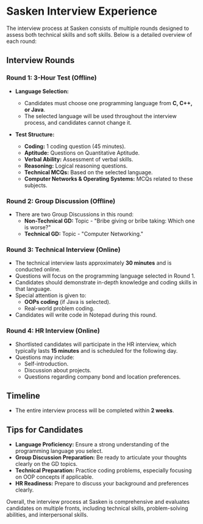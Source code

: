 # Sasken Interview Experience

The interview process at Sasken consists of multiple rounds designed to assess both technical skills and soft skills. Below is a detailed overview of each round:

## Interview Rounds

### Round 1: 3-Hour Test (Offline)
- **Language Selection:** 
  - Candidates must choose one programming language from **C, C++, or Java**. 
  - The selected language will be used throughout the interview process, and candidates cannot change it.
  
- **Test Structure:**
  - **Coding:** 1 coding question (45 minutes).
  - **Aptitude:** Questions on Quantitative Aptitude.
  - **Verbal Ability:** Assessment of verbal skills.
  - **Reasoning:** Logical reasoning questions.
  - **Technical MCQs:** Based on the selected language.
  - **Computer Networks & Operating Systems:** MCQs related to these subjects.

### Round 2: Group Discussion (Offline)
- There are two Group Discussions in this round:
  - **Non-Technical GD:** Topic - "Bribe giving or bribe taking: Which one is worse?"
  - **Technical GD:** Topic - "Computer Networking."

### Round 3: Technical Interview (Online)
- The technical interview lasts approximately **30 minutes** and is conducted online.
- Questions will focus on the programming language selected in Round 1.
- Candidates should demonstrate in-depth knowledge and coding skills in that language.
- Special attention is given to:
  - **OOPs coding** (if Java is selected).
  - Real-world problem coding.
- Candidates will write code in Notepad during this round.

### Round 4: HR Interview (Online)
- Shortlisted candidates will participate in the HR interview, which typically lasts **15 minutes** and is scheduled for the following day.
- Questions may include:
  - Self-introduction.
  - Discussion about projects.
  - Questions regarding company bond and location preferences.

## Timeline
- The entire interview process will be completed within **2 weeks**.

## Tips for Candidates
- **Language Proficiency:** Ensure a strong understanding of the programming language you select.
- **Group Discussion Preparation:** Be ready to articulate your thoughts clearly on the GD topics.
- **Technical Preparation:** Practice coding problems, especially focusing on OOP concepts if applicable.
- **HR Readiness:** Prepare to discuss your background and preferences clearly.

Overall, the interview process at Sasken is comprehensive and evaluates candidates on multiple fronts, including technical skills, problem-solving abilities, and interpersonal skills.

